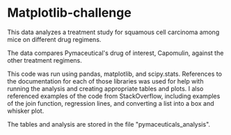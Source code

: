 # Matplotlib-challenge

This data analyzes a treatment study for squamous cell carcinoma among mice on different drug regimens. 

The data compares Pymaceutical's drug of interest, Capomulin, against the other treatment regimens.

This code was run using pandas, matplotlib, and scipy.stats. References to the documentation for each of those libraries was used for help with running the analysis and creating appropriate tables and plots. I also referenced examples of the code from StackOverflow, including examples of the join function, regression lines, and converting a list into a box and whisker plot. 

The tables and analysis are stored in the file "pymaceuticals_analysis".
